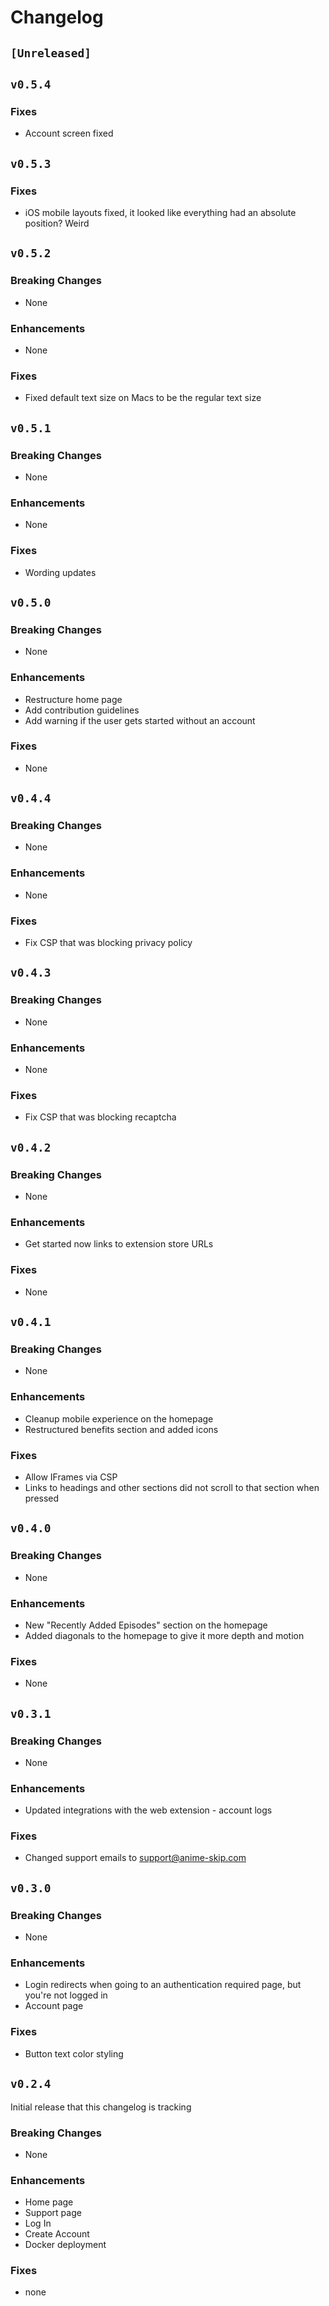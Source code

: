 # Changelog

## `[Unreleased]`

## `v0.5.4`

### Fixes

- Account screen fixed

## `v0.5.3`

### Fixes

- iOS mobile layouts fixed, it looked like everything had an absolute position? Weird

## `v0.5.2`

### Breaking Changes

- None

### Enhancements

- None

### Fixes

- Fixed default text size on Macs to be the regular text size

## `v0.5.1`

### Breaking Changes

- None

### Enhancements

- None

### Fixes

- Wording updates

## `v0.5.0`

### Breaking Changes

- None

### Enhancements

- Restructure home page
- Add contribution guidelines
- Add warning if the user gets started without an account

### Fixes

- None

## `v0.4.4`

### Breaking Changes

- None

### Enhancements

- None

### Fixes

- Fix CSP that was blocking privacy policy

## `v0.4.3`

### Breaking Changes

- None

### Enhancements

- None

### Fixes

- Fix CSP that was blocking recaptcha

## `v0.4.2`

### Breaking Changes

- None

### Enhancements

- Get started now links to extension store URLs

### Fixes

- None

## `v0.4.1`

### Breaking Changes

- None

### Enhancements

- Cleanup mobile experience on the homepage
- Restructured benefits section and added icons

### Fixes

- Allow IFrames via CSP
- Links to headings and other sections did not scroll to that section when pressed

## `v0.4.0`

### Breaking Changes

- None

### Enhancements

- New "Recently Added Episodes" section on the homepage
- Added diagonals to the homepage to give it more depth and motion

### Fixes

- None

## `v0.3.1`

### Breaking Changes

- None

### Enhancements

- Updated integrations with the web extension - account logs

### Fixes

- Changed support emails to <support@anime-skip.com>

## `v0.3.0`

### Breaking Changes

- None

### Enhancements

- Login redirects when going to an authentication required page, but you're not logged in
- Account page

### Fixes

- Button text color styling

## `v0.2.4`

Initial release that this changelog is tracking

### Breaking Changes

- None

### Enhancements

- Home page
- Support page
- Log In
- Create Account
- Docker deployment

### Fixes

- none
